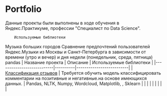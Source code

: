 # Portfolio
Данные проекты были выполнены в ходе обучения в Яндекс.Практикуме, профессии "Специалист по Data Science".

		Используемые библиотеки
Музыка больших городов	Сравнение предпочтений пользователей Яндекс.Музыки из Москвы и Санкт-Петербурга в зависимости от времени (утро и вечер) и дня недели (понедельник, среда, пятница)	pandas
|         Название проекта  | Описание | Используемые библиотеки  |
|---------------------------|----------|--------------------------|
|   [Классификация отзывов](https://github.com/avkrickaya/Portfolio/tree/main/Классификация%20отзывов#классификация-отзывов)   | Требуется обучить модель классифицировать комментарии на позитивные и негативные.на основе имеющихся данных. | Pandas, NLTK, Numpy, Wordcloud, Matplotlib, , Sklearn |
|     |  |  |
|              |  |  |
